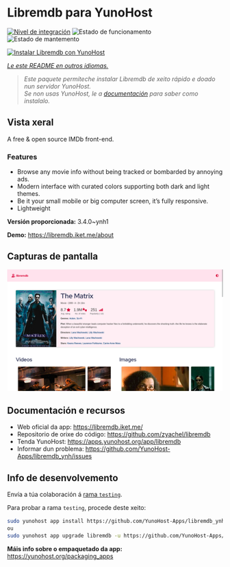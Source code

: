 <!--
NOTA: Este README foi creado automáticamente por <https://github.com/YunoHost/apps/tree/master/tools/readme_generator>
NON debe editarse manualmente.
-->

# Libremdb para YunoHost

[![Nivel de integración](https://dash.yunohost.org/integration/libremdb.svg)](https://dash.yunohost.org/appci/app/libremdb) ![Estado de funcionamento](https://ci-apps.yunohost.org/ci/badges/libremdb.status.svg) ![Estado de mantemento](https://ci-apps.yunohost.org/ci/badges/libremdb.maintain.svg)

[![Instalar Libremdb con YunoHost](https://install-app.yunohost.org/install-with-yunohost.svg)](https://install-app.yunohost.org/?app=libremdb)

*[Le este README en outros idiomas.](./ALL_README.md)*

> *Este paquete permíteche instalar Libremdb de xeito rápido e doado nun servidor YunoHost.*  
> *Se non usas YunoHost, le a [documentación](https://yunohost.org/install) para saber como instalalo.*

## Vista xeral

A free & open source IMDb front-end.

### Features

- Browse any movie info without being tracked or bombarded by annoying ads.
- Modern interface with curated colors supporting both dark and light themes.
- Be it your small mobile or big computer screen, it’s fully responsive.
- Lightweight



**Versión proporcionada:** 3.4.0~ynh1

**Demo:** <https://libremdb.iket.me/about>

## Capturas de pantalla

![Captura de pantalla de Libremdb](./doc/screenshots/screenshot.png)

## Documentación e recursos

- Web oficial da app: <https://libremdb.iket.me/>
- Repositorio de orixe do código: <https://github.com/zyachel/libremdb>
- Tenda YunoHost: <https://apps.yunohost.org/app/libremdb>
- Informar dun problema: <https://github.com/YunoHost-Apps/libremdb_ynh/issues>

## Info de desenvolvemento

Envía a túa colaboración á [rama `testing`](https://github.com/YunoHost-Apps/libremdb_ynh/tree/testing).

Para probar a rama `testing`, procede deste xeito:

```bash
sudo yunohost app install https://github.com/YunoHost-Apps/libremdb_ynh/tree/testing --debug
ou
sudo yunohost app upgrade libremdb -u https://github.com/YunoHost-Apps/libremdb_ynh/tree/testing --debug
```

**Máis info sobre o empaquetado da app:** <https://yunohost.org/packaging_apps>
